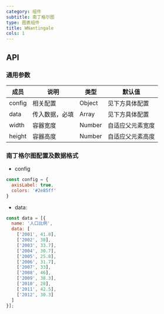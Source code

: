 ```yaml
---
category: 组件
subtitle: 南丁格尔图
type: 图表组件
title: WNantingale
cols: 1
---
```



## API

### 通用参数

| 成员 | 说明 | 类型 | 默认值 |
|---|---|---|---|
| config | 相关配置 | Object | 见下方具体配置 |
| data | 传入数据，必填 | Array | 见下方具体配置 |
| width | 容器宽度 | Number | 自适应父元素宽度 |
| height | 容器高度 | Number | 自适应父元素高度 |

### 南丁格尔图配置及数据格式
* config

```javascript
const config = {
  axisLabel: true,
  colors: '#2e85ff'
}
```

* data:

```javascript
const data = [{
  name: '人口比例',
  data: [
    ['2001', 41.8],
    ['2002', 38],
    ['2003', 33.7],
    ['2004', 30.7],
    ['2005', 25.8],
    ['2006', 31.7],
    ['2007', 33],
    ['2008', 46],
    ['2009', 38.3],
    ['2010', 28],
    ['2011', 42.5],
    ['2012', 30.3]
  ]
}];
```